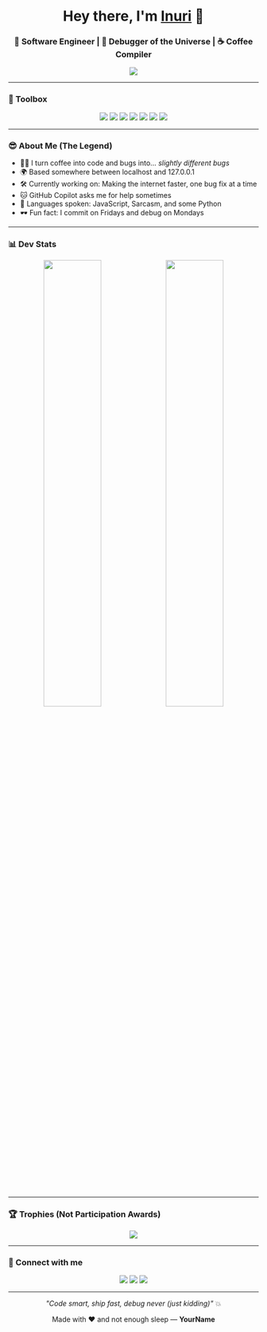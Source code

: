 <!-- Profile Header -->
<h1 align="center">Hey there, I'm <a href="https://yourportfolio.com" target="_blank">Inuri</a> 👋</h1>
<h3 align="center">🚀 Software Engineer | 🧠 Debugger of the Universe | ☕️ Coffee Compiler</h3>

<!-- Typing animation -->
<p align="center">
  <img src="https://readme-typing-svg.herokuapp.com?font=Fira+Code&size=24&pause=1000&color=58A6FF&center=true&vCenter=true&width=440&lines=Full-Stack+Developer;Open+Source+Lover;Tech+Storyteller;Dev+by+day+%7C+Netflixer+by+night" />
</p>

---

<!-- Badges & Tech Stack -->
### 🧰 Toolbox

<p align="center">
  <img src="https://img.shields.io/badge/-JavaScript-F7DF1E?logo=javascript&logoColor=black&style=for-the-badge" />
  <img src="https://img.shields.io/badge/-TypeScript-3178C6?logo=typescript&logoColor=white&style=for-the-badge" />
  <img src="https://img.shields.io/badge/-React-61DAFB?logo=react&logoColor=black&style=for-the-badge" />
  <img src="https://img.shields.io/badge/-Node.js-339933?logo=node.js&logoColor=white&style=for-the-badge" />
  <img src="https://img.shields.io/badge/-PostgreSQL-4169E1?logo=postgresql&logoColor=white&style=for-the-badge" />
  <img src="https://img.shields.io/badge/-Docker-2496ED?logo=docker&logoColor=white&style=for-the-badge" />
  <img src="https://img.shields.io/badge/-TailwindCSS-38B2AC?logo=tailwind-css&logoColor=white&style=for-the-badge" />
</p>

---

<!-- Funny / About Section -->
### 😎 About Me (The Legend)

- 🧑‍💻 I turn coffee into code and bugs into… *slightly different bugs*
- 🌍 Based somewhere between localhost and 127.0.0.1
- 🛠 Currently working on: Making the internet faster, one bug fix at a time
- 🐱 GitHub Copilot asks me for help sometimes
- 🧠 Languages spoken: JavaScript, Sarcasm, and some Python
- 🕶 Fun fact: I commit on Fridays and debug on Mondays

---

<!-- GitHub Stats -->
### 📊 Dev Stats

<p align="center">
  <img src="https://github-readme-stats.vercel.app/api?username=your-username&show_icons=true&theme=tokyonight&count_private=true" width="48%"/>
  <img src="https://github-readme-streak-stats.herokuapp.com?user=your-username&theme=tokyonight&hide_border=true" width="48%" />
</p>

---

<!-- GitHub Trophies -->
### 🏆 Trophies (Not Participation Awards)

<p align="center">
  <img src="https://github-profile-trophy.vercel.app/?username=your-username&theme=gruvbox&row=1&column=6" />
</p>

---

<!-- Contact & Links -->
### 🤝 Connect with me

<p align="center">
  <a href="https://linkedin.com/in/your-profile"><img src="https://img.shields.io/badge/-LinkedIn-0A66C2?style=for-the-badge&logo=linkedin&logoColor=white"/></a>
  <a href="https://yourportfolio.com"><img src="https://img.shields.io/badge/-Portfolio-000?style=for-the-badge&logo=vercel&logoColor=white"/></a>
  <a href="mailto:you@example.com"><img src="https://img.shields.io/badge/-Email-D14836?style=for-the-badge&logo=gmail&logoColor=white"/></a>
</p>

---

<p align="center">
  <i>"Code smart, ship fast, debug never (just kidding)"</i> 💥
</p>

<p align="center">
  Made with ❤️ and not enough sleep — <b>YourName</b>
</p>
